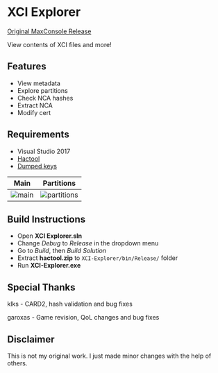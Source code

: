 # XCI Explorer

[Original MaxConsole Release](https://www.maxconsole.com/threads/exclusive-xci-explorer-released-for-switch-game-cartridge-backups.47046/)

View contents of XCI files and more!

## Features
* View metadata
* Explore partitions
* Check NCA hashes
* Extract NCA
* Modify cert

## Requirements
* Visual Studio 2017
* [Hactool](https://github.com/SciresM/hactool/releases)
* [Dumped keys](https://gbatemp.net/threads/how-to-get-switch-keys-for-hactool-xci-decrypting.506978/)

Main | Partitions
:-------------------------:|:-------------------------:
![main](https://cdn.discordapp.com/attachments/373320120707055617/485316278941253642/cap1.PNG) | ![partitions](https://cdn.discordapp.com/attachments/373320120707055617/485316273992105984/cap2.PNG)

## Build Instructions
* Open **XCI Explorer.sln**
* Change *Debug* to *Release* in the dropdown menu
* Go to *Build*, then *Build Solution*
* Extract **hactool.zip** to `XCI-Explorer/bin/Release/` folder
* Run **XCI-Explorer.exe**

## Special Thanks
klks - CARD2, hash validation and bug fixes

garoxas - Game revision, QoL changes and bug fixes

## Disclaimer
This is not my original work. I just made minor changes with the help of others.